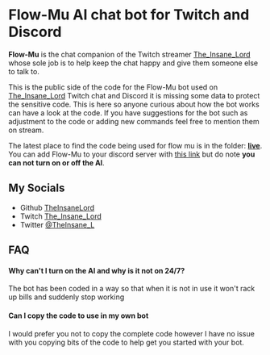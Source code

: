 # Flow-Mu AI chat bot for Twitch and Discord 
 

**Flow-Mu** is the chat companion of the Twitch streamer [The_Insane_Lord](https://www.twitch.tv/the_insane_lord) whose sole job is to help keep the chat happy and give them someone else to talk to.

This is the public side of the code for the Flow-Mu bot used on [The_Insane_Lord](https://www.twitch.tv/the_insane_lord) Twitch chat and Discord it is missing some data to protect the sensitive code. This is here so anyone curious about how the bot works can have a look at the code. If you have suggestions for the bot such as adjustment to the code or adding new commands feel free to mention them on stream.

The latest place to find the code being used for flow mu is in the folder: [**live**](https://github.com/TheInsaneLord/Flow-Mu/tree/main/live). You can add Flow-Mu to your discord server with [this link](https://discord.com/oauth2/authorize?client_id=1258255735612117012&permissions=71680&integration_type=0&scope=bot) but do note **you can not turn on or off the AI**.

## My Socials

- Github [TheInsaneLord](https://github.com/TheInsaneLord)
- Twitch [The_Insane_Lord](https://www.twitch.tv/the_insane_lord)
- Twitter [@TheInsane_L](https://twitter.com/TheInsane_L)

## FAQ

#### Why can't I turn on the AI and why is it not on 24/7?
The bot has been coded in a way so that when it is not in use it won't rack up bills and suddenly stop working 

#### Can I copy the code to use in my own bot
I would prefer you not to copy the complete code however I have no issue with you copying bits of the code to help get you started with your bot.
